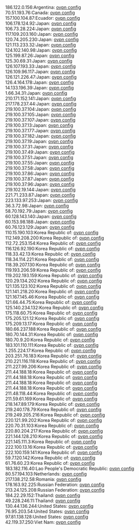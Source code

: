 186.122.0.156:Argentina: [ovpn config](vpn/186_122_0_156.ovpn)  
70.51.193.76:Canada: [ovpn config](vpn/70_51_193_76.ovpn)  
157.100.104.87:Ecuador: [ovpn config](vpn/157_100_104_87.ovpn)  
106.178.124.92:Japan: [ovpn config](vpn/106_178_124_92.ovpn)  
106.73.28.224:Japan: [ovpn config](vpn/106_73_28_224.ovpn)  
117.109.203.160:Japan: [ovpn config](vpn/117_109_203_160.ovpn)  
120.74.205.230:Japan: [ovpn config](vpn/120_74_205_230.ovpn)  
121.113.233.32:Japan: [ovpn config](vpn/121_113_233_32.ovpn)  
124.102.140.98:Japan: [ovpn config](vpn/124_102_140_98.ovpn)  
125.199.87.26:Japan: [ovpn config](vpn/125_199_87_26.ovpn)  
125.30.69.31:Japan: [ovpn config](vpn/125_30_69_31.ovpn)  
126.107.193.33:Japan: [ovpn config](vpn/126_107_193_33.ovpn)  
126.109.96.117:Japan: [ovpn config](vpn/126_109_96_117.ovpn)  
126.121.226.47:Japan: [ovpn config](vpn/126_121_226_47.ovpn)  
126.4.164.178:Japan: [ovpn config](vpn/126_4_164_178.ovpn)  
14.133.196.39:Japan: [ovpn config](vpn/14_133_196_39.ovpn)  
1.66.34.31:Japan: [ovpn config](vpn/1_66_34_31.ovpn)  
210.171.152.141:Japan: [ovpn config](vpn/210_171_152_141.ovpn)  
217.178.237.44:Japan: [ovpn config](vpn/217_178_237_44.ovpn)  
219.100.37.104:Japan: [ovpn config](vpn/219_100_37_104.ovpn)  
219.100.37.105:Japan: [ovpn config](vpn/219_100_37_105.ovpn)  
219.100.37.107:Japan: [ovpn config](vpn/219_100_37_107.ovpn)  
219.100.37.13:Japan: [ovpn config](vpn/219_100_37_13.ovpn)  
219.100.37.177:Japan: [ovpn config](vpn/219_100_37_177.ovpn)  
219.100.37.182:Japan: [ovpn config](vpn/219_100_37_182.ovpn)  
219.100.37.19:Japan: [ovpn config](vpn/219_100_37_19.ovpn)  
219.100.37.31:Japan: [ovpn config](vpn/219_100_37_31.ovpn)  
219.100.37.49:Japan: [ovpn config](vpn/219_100_37_49.ovpn)  
219.100.37.51:Japan: [ovpn config](vpn/219_100_37_51.ovpn)  
219.100.37.55:Japan: [ovpn config](vpn/219_100_37_55.ovpn)  
219.100.37.58:Japan: [ovpn config](vpn/219_100_37_58.ovpn)  
219.100.37.86:Japan: [ovpn config](vpn/219_100_37_86.ovpn)  
219.100.37.87:Japan: [ovpn config](vpn/219_100_37_87.ovpn)  
219.100.37.96:Japan: [ovpn config](vpn/219_100_37_96.ovpn)  
219.102.19.144:Japan: [ovpn config](vpn/219_102_19_144.ovpn)  
221.71.233.87:Japan: [ovpn config](vpn/221_71_233_87.ovpn)  
223.133.97.253:Japan: [ovpn config](vpn/223_133_97_253.ovpn)  
36.3.72.98:Japan: [ovpn config](vpn/36_3_72_98.ovpn)  
58.70.192.79:Japan: [ovpn config](vpn/58_70_192_79.ovpn)  
60.128.143.140:Japan: [ovpn config](vpn/60_128_143_140.ovpn)  
60.153.98.188:Japan: [ovpn config](vpn/60_153_98_188.ovpn)  
60.76.123.129:Japan: [ovpn config](vpn/60_76_123_129.ovpn)  
110.15.190.103:Korea Republic of: [ovpn config](vpn/110_15_190_103.ovpn)  
112.149.208.200:Korea Republic of: [ovpn config](vpn/112_149_208_200.ovpn)  
112.72.253.154:Korea Republic of: [ovpn config](vpn/112_72_253_154.ovpn)  
116.126.92.190:Korea Republic of: [ovpn config](vpn/116_126_92_190.ovpn)  
118.33.42.13:Korea Republic of: [ovpn config](vpn/118_33_42_13.ovpn)  
118.34.114.221:Korea Republic of: [ovpn config](vpn/118_34_114_221.ovpn)  
118.39.207.130:Korea Republic of: [ovpn config](vpn/118_39_207_130.ovpn)  
119.193.206.59:Korea Republic of: [ovpn config](vpn/119_193_206_59.ovpn)  
119.202.193.159:Korea Republic of: [ovpn config](vpn/119_202_193_159.ovpn)  
120.29.134.202:Korea Republic of: [ovpn config](vpn/120_29_134_202.ovpn)  
121.135.123.102:Korea Republic of: [ovpn config](vpn/121_135_123_102.ovpn)  
121.141.218.20:Korea Republic of: [ovpn config](vpn/121_141_218_20.ovpn)  
121.167.145.46:Korea Republic of: [ovpn config](vpn/121_167_145_46.ovpn)  
121.66.44.75:Korea Republic of: [ovpn config](vpn/121_66_44_75.ovpn)  
125.140.234.132:Korea Republic of: [ovpn config](vpn/125_140_234_132.ovpn)  
175.118.60.75:Korea Republic of: [ovpn config](vpn/175_118_60_75.ovpn)  
175.205.121.12:Korea Republic of: [ovpn config](vpn/175_205_121_12.ovpn)  
175.209.13.17:Korea Republic of: [ovpn config](vpn/175_209_13_17.ovpn)  
180.66.237.188:Korea Republic of: [ovpn config](vpn/180_66_237_188.ovpn)  
180.70.144.31:Korea Republic of: [ovpn config](vpn/180_70_144_31.ovpn)  
180.70.9.20:Korea Republic of: [ovpn config](vpn/180_70_9_20.ovpn)  
183.101.110.111:Korea Republic of: [ovpn config](vpn/183_101_110_111.ovpn)  
1.255.224.17:Korea Republic of: [ovpn config](vpn/1_255_224_17.ovpn)  
203.251.76.183:Korea Republic of: [ovpn config](vpn/203_251_76_183.ovpn)  
210.221.116.118:Korea Republic of: [ovpn config](vpn/210_221_116_118.ovpn)  
211.227.99.206:Korea Republic of: [ovpn config](vpn/211_227_99_206.ovpn)  
211.44.188.18:Korea Republic of: [ovpn config](vpn/211_44_188_18.ovpn)  
211.44.188.18:Korea Republic of: [ovpn config](vpn/211_44_188_18.ovpn)  
211.44.188.18:Korea Republic of: [ovpn config](vpn/211_44_188_18.ovpn)  
211.44.188.18:Korea Republic of: [ovpn config](vpn/211_44_188_18.ovpn)  
211.48.118.44:Korea Republic of: [ovpn config](vpn/211_48_118_44.ovpn)  
211.59.61.169:Korea Republic of: [ovpn config](vpn/211_59_61_169.ovpn)  
218.147.89.179:Korea Republic of: [ovpn config](vpn/218_147_89_179.ovpn)  
219.240.178.79:Korea Republic of: [ovpn config](vpn/219_240_178_79.ovpn)  
219.249.205.216:Korea Republic of: [ovpn config](vpn/219_249_205_216.ovpn)  
220.121.99.202:Korea Republic of: [ovpn config](vpn/220_121_99_202.ovpn)  
220.70.31.103:Korea Republic of: [ovpn config](vpn/220_70_31_103.ovpn)  
220.80.204.217:Korea Republic of: [ovpn config](vpn/220_80_204_217.ovpn)  
221.144.128.210:Korea Republic of: [ovpn config](vpn/221_144_128_210.ovpn)  
221.145.111.3:Korea Republic of: [ovpn config](vpn/221_145_111_3.ovpn)  
222.100.13.16:Korea Republic of: [ovpn config](vpn/222_100_13_16.ovpn)  
222.100.159.141:Korea Republic of: [ovpn config](vpn/222_100_159_141.ovpn)  
59.7.120.142:Korea Republic of: [ovpn config](vpn/59_7_120_142.ovpn)  
61.76.60.23:Korea Republic of: [ovpn config](vpn/61_76_60_23.ovpn)  
183.182.116.40:Lao People's Democratic Republic: [ovpn config](vpn/183_182_116_40.ovpn)  
80.57.194.103:Netherlands: [ovpn config](vpn/80_57_194_103.ovpn)  
217.138.212.58:Romania: [ovpn config](vpn/217_138_212_58.ovpn)  
178.163.92.225:Russian Federation: [ovpn config](vpn/178_163_92_225.ovpn)  
213.24.125.208:Russian Federation: [ovpn config](vpn/213_24_125_208.ovpn)  
184.22.29.152:Thailand: [ovpn config](vpn/184_22_29_152.ovpn)  
49.228.246.11:Thailand: [ovpn config](vpn/49_228_246_11.ovpn)  
130.44.136.244:United States: [ovpn config](vpn/130_44_136_244.ovpn)  
76.95.203.54:United States: [ovpn config](vpn/76_95_203_54.ovpn)  
97.81.138.128:United States: [ovpn config](vpn/97_81_138_128.ovpn)  
42.119.37.250:Viet Nam: [ovpn config](vpn/42_119_37_250.ovpn)  
